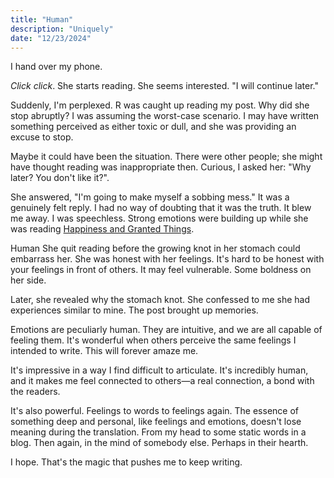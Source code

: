 ```yaml
---
title: "Human"
description: "Uniquely"
date: "12/23/2024"
---
```


I hand over my phone.

_Click click_.
She starts reading.
She seems interested.
"I will continue later."

Suddenly, I'm perplexed. R was caught up reading my post. Why did she stop abruptly? I was assuming the worst-case scenario. I may have written something perceived as either toxic or dull, and she was providing an excuse to stop.

Maybe it could have been the situation. There were other people; she might have thought reading was inappropriate then. Curious, I asked her: "Why later? You don't like it?".

She answered, "I'm going to make myself a sobbing mess." It was a genuinely felt reply. I had no way of doubting that it was the truth. It blew me away. I was speechless. Strong emotions were building up while she was reading [Happiness and Granted Things](/blog/00007-happiness-granted-things/).

Human
She quit reading before the growing knot in her stomach could embarrass her. She was honest with her feelings. It's hard to be honest with your feelings in front of others. It may feel vulnerable. Some boldness on her side.

Later, she revealed why the stomach knot. She confessed to me she had experiences similar to mine. The post brought up memories.

Emotions are peculiarly human. They are intuitive, and we are all capable of feeling them. It's wonderful when others perceive the same feelings I intended to write. This will forever amaze me.

It's impressive in a way I find difficult to articulate. It's incredibly human, and it makes me feel connected to others—a real connection, a bond with the readers.

It's also powerful. Feelings to words to feelings again. The essence of something deep and personal, like feelings and emotions, doesn't lose meaning during the translation. From my head to some static words in a blog. Then again, in the mind of somebody else. Perhaps in their hearth.

I hope. That's the magic that pushes me to keep writing.
